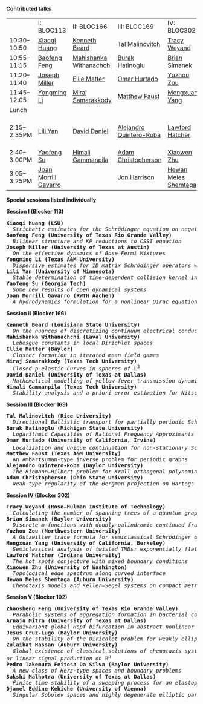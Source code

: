 **Contributed talks**
<table>
<tr>
  <td></td>
  <td>I: BLOC113</td>
  <td>II: BLOC166</td>
  <td>III: BLOC169</td>
  <td>IV: BLOC302</td>
  <td>V: BLOC102</td>
</tr><tr>
  <td>10:30&ndash;10:50</td>
  <td><a href="abstracts-contributed#Huang">Xiaoqi Huang</a></td>
  <td><a href="abstracts-contributed#Beard">Kenneth Beard</a></td>
  <td><a href="abstracts-contributed#Malinovitch">Tal Malinovitch</a></td>
  <td><a href="abstracts-contributed#Weyand">Tracy Weyand</a></td>
  <td><a href="abstracts-contributed#ZhaoshengFeng">Zhaosheng Feng</a></td>
</tr><tr>
  <td>10:55&ndash;11:15</td>
  <td><a href="abstracts-contributed#BaofengFeng">Baofeng Feng</a></td>
  <td><a href="abstracts-contributed#Withanachchi">Mahishanka Withanachchi</a></td>
  <td><a href="abstracts-contributed#Hatinoglu">Burak Hatinoglu</a></td>
  <td><a href="abstracts-contributed#Simanek">Brian Simanek</a></td>
  <td><a href="abstracts-contributed#Mitra">Arnaja Mitra</a></td>
</tr><tr>
  <td>11:20&ndash;11:40</td>
  <td><a href="abstracts-contributed#Miller">Joseph Miller</a></td>
  <td><a href="abstracts-contributed#Matter">Ellie Matter</a></td>
  <td><a href="abstracts-contributed#Hurtado">Omar Hurtado</a></td>
  <td><a href="abstracts-contributed#Zou">Yuzhou Zou</a></td>
  <td><a href="abstracts-contributed#Cruz-Lugo">Jesus Cruz-Lugo</a></td>
</tr><tr>
  <td>11:45&ndash;12:05</td>
  <td><a href="abstracts-contributed#Li">Yongming Li</a></td>
  <td><a href="abstracts-contributed#Samarakkody">Miraj Samarakkody</a></td>
  <td><a href="abstracts-contributed#Faust">Matthew Faust</a></td>
  <td><a href="abstracts-contributed#Yang">Mengxuan Yang</a></td>
  <td><a href="abstracts-contributed#Hassan">Zulaihat Hassan</a></td>
</tr><tr>
<td>Lunch</td>
</tr><tr>
  <td>2:15&ndash;2:35PM</td>
  <td><a href="abstracts-contributed#Yan">Lili Yan</a></td>
  <td><a href="abstracts-contributed#Daniel">David Daniel</a></td>
  <td><a href="abstracts-contributed#Quintero-Roba">Alejandro Quintero-Roba</a></td>
  <td><a href="abstracts-contributed#Hatcher">Lawford Hatcher</a></td>
  <td><a href="abstracts-contributed#Silva">Pedro Takemura Feitosa Da Silva</a></td>
</tr>
  <tr>
  <td>2:40&ndash;3:00PM</td>
  <td><a href="abstracts-contributed#Su">Yaofeng Su</a></td>
  <td><a href="abstracts-contributed#Gammanpila">Himali Gammanpila</a></td>
  <td><a href="abstracts-contributed#Christopherson">Adam Christopherson</a></td>
  <td><a href="abstracts-contributed#Zhu">Xiaowen Zhu</a></td>
  <td><a href="abstracts-contributed#Malhotra">Sakshi Malhotra</a></td>
</tr>
  <tr>
  <td>3:05&ndash;3:25PM</td>
  <td><a href="abstracts-contributed#Gavarro">Joan Morrill Gavarro</a></td>
  <td><a href="abstracts-contributed#"></a></td>
  <td><a href="abstracts-contributed#Harrison">Jon Harrison</a></td>
  <td><a href="abstracts-contributed#Shemtaga">Hewan Meles Shemtaga</a></td>
  <td><a href="abstracts-contributed#Kebiche">Djamel Eddine Kebiche</a></td>
</tr>
</table>

**Special sessions listed individually**

**Session I (Blocker 113)**
<pre>
<b>Xiaoqi Huang (LSU)</b>
&nbsp;&nbsp;<i>Strichartz estimates for the Schr&ouml;dinger equation on negatively curved compact manifolds.</i>
<b>Baofeng Feng (University of Texas Rio Grande Valley)</b>
&nbsp;&nbsp;<i>Bilinear structure and KP reductions to CSSI equation</i>
<b>Joseph Miller (University of Texas at Austin)</b>
&nbsp;&nbsp;<i>On the effective dynamics of Bose&ndash;Fermi Mixtures</i>
<b>Yongming Li (Texas A&M University)</b>
&nbsp;&nbsp;<i>Dispersive estimates for 1D matrix Schr&ouml;dinger operators with threshold resonance</i>
<b>Lili Yan (University of Minnesota)</b>
&nbsp;&nbsp;<i>Stable determination of time-dependent collision kernel in the nonlinear Boltzmann equation</i>
<b>Yaofeng Su (Georgia Tech)</b>
&nbsp;&nbsp;<i>Some new results of open dynamical systems</i>
<b>Joan Morrill Gavarro (RWTH Aachen)</b>
&nbsp;&nbsp;<i>A hydrodynamics formulation for a nonlinear Dirac equation</i>
</pre>

**Session II (Blocker 166)**
<pre>
<b>Kenneth Beard (Louisiana State University)</b>
&nbsp;&nbsp;<i>On the nuances of discretizing continuum electrical conductivity</i>
<b>Mahishanka Withanachchi (Laval University)</b>
&nbsp;&nbsp;<i>Lebesgue constants in local Dirichlet spaces</i>
<b>Ellie Matter (Baylor)</b>
&nbsp;&nbsp;<i>Cluster formation in iterated mean field games</i>
<b>Miraj Samarakkody (Texas Tech University)</b>
&nbsp;&nbsp;<i>Closed <i>p</i>-elastic Curves in spheres of</i> &Lopf;<sup>3</sup>
<b>David Daniel (University of Texas at Dallas)</b>
&nbsp;&nbsp;<i>Mathematical modelling of yellow fever transmission dynamics with stability analysis</i>
<b>Himali Gammanpila (Texas Tech University)</b>
&nbsp;&nbsp;<i>Stability analysis and a priori error estimation for Nitsche-type CIP/GP-CutFEM multi-phase flow</i>
</pre>

**Session III (Blocker 169)**
<pre>
<b>Tal Malinovitch (Rice University)</b>
&nbsp;&nbsp;<i>Directional Ballistic transport for partially periodic Schr&ouml;dinger operators</i>
<b>Burak Hatinoglu (Michigan State University)</b>
&nbsp;&nbsp;<i>Logarithmic Capacities of Rational Frequency Approximants for the Almost Mathieu Operator</i>
<b>Omar Hurtado (University of California, Irvine)</b>
&nbsp;&nbsp;<i>Localization and unique continuation for non-stationary Schr&ouml;dinger operators on</i> &Zopf;<sup>2</sup>
<b>Matthew Faust (Texas A&M University)</b>
&nbsp;&nbsp;An Ambartsuman-type inverse problem for periodic graphs</i>
<b>Alejandro Quintero-Roba (Baylor University)</b>
&nbsp;&nbsp;<i>The Riemann&ndash;Hilbert problem for Krall orthogonal polynomials</i>
<b>Adam Christopherson (Ohio State University)</b>
&nbsp;&nbsp;<i>Weak-type regularity of the Bergman projection on Hartogs domains</i>
</pre>

**Session IV (Blocker 302)**
<pre>
<b>Tracy Weyand (Rose&ndash;Hulman Institute of Technology)</b>
&nbsp;&nbsp;<i>Calculating the number of spanning trees of a quantum graph from its spectrum</i>
<b>Brian Simanek (Baylor University)</b>
&nbsp;&nbsp;<i>Discrete <i>m</i>-functions with doubly-palindromic continued fraction coefficients</i>
<b>Yuzhou Zou (Northwestern University)</b>
&nbsp;&nbsp;<i>A Gutzwiller trace formula for semiclassical Schr&ouml;dinger operators with conormal potentials</i>
<b>Mengxuan Yang (University of California, Berkeley)</b>
&nbsp;&nbsp;<i>Semiclassical analysis of twisted TMDs: exponentially flat and trivial bands</i>
<b>Lawford Hatcher (Indiana University)</b>
&nbsp;&nbsp;<i>The hot spots conjecture with mixed boundary conditions</i>
<b>Xiaowen Zhu (University of Washington)</b>
&nbsp;&nbsp;<i>Topological edge spectrum along curved interface</i>
<b>Hewan Meles Shemtaga (Auburn University)</b>
&nbsp;&nbsp;<i>Chemotaxis models and Keller&ndash;Segel systems on compact metric graphs</i>
</pre>

**Session V (Blocker 102)**
<pre>
<b>Zhaosheng Feng (University of Texas Rio Grande Valley)</b>
&nbsp;&nbsp;<i>Parabolic systems of aggregation formation in bacterial colonies</i>
<b>Arnaja Mitra (University of Texas at Dallas)</b>
&nbsp;&nbsp;<i>Equivariant global Hopf bifurcation in abstract nonlinear parabolic equations</i>
<b>Jesus Cruz-Lugo (Baylor University)</b>
&nbsp;&nbsp;<i>On the stability of the Dirichlet problem for weakly elliptic systems in the plane</i>
<b>Zulaihat Hassan (Auburn University)</b>
&nbsp;&nbsp;<i>Global existence of classical solutions of chemotaxis systems with logistic source and consumption
or linear signal production on</i> &Ropf;<sup><i>n</i></sup>
<b>Pedro Takemura Feitosa Da Silva (Baylor University)</b>
&nbsp;&nbsp;<i>A new class of Herz-type spaces and boundary problems</i>
<b>Sakshi Malhotra (University of Texas at Dallas)</b>
&nbsp;&nbsp;<i>Finite time stability of a sweeping process for an elastoplastic system with stress-controlled loading</i>
<b>Djamel Eddine Kebiche (University of Vienna)</b>
&nbsp;&nbsp;<i>Singular Sobolev spaces and highly degenerate elliptic partial differential equations</i>
</pre>
